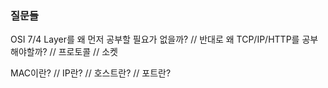 
### 질문들
OSI 7/4 Layer를 왜 먼저 공부할 필요가 없을까? // 반대로 왜 TCP/IP/HTTP를 공부해야할까? // 프로토콜 // 소켓

MAC이란? // IP란? // 호스트란? // 포트란?

<br>





